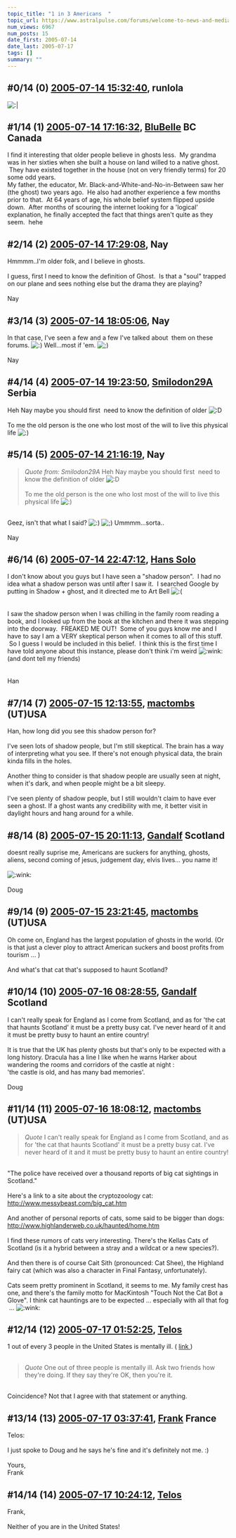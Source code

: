 ```yaml
---
topic_title: "1 in 3 Americans  "
topic_url: https://www.astralpulse.com/forums/welcome-to-news-and-media!/1-in-3-americans
num_views: 6967
num_posts: 15
date_first: 2005-07-14
date_last: 2005-07-17
tags: []
summary: ""
---
```


## \#0/14 (0) [2005-07-14 15:32:40](https://www.astralpulse.com/forums/index.php?msg=170198), runlola  ##
<section>
<img alt=":|" class="smiley" src="https://www.astralpulse.com/forums/Smileys/fugue/undecided.png" title="Undecided"/>
</section>

## \#1/14 (1) [2005-07-14 17:16:32](https://www.astralpulse.com/forums/index.php?msg=170205), [BluBelle](https://www.astralpulse.com/forums/profile/?u=9277) BC Canada ##
<section>
I find it interesting that older people believe in ghosts less.  My grandma was in her sixties when she built a house on land willed to a native ghost.  They have existed together in the house (not on very friendly terms) for 20 some odd years.
<br>
My father, the educator, Mr. Black-and-White-and-No-in-Between saw her (the ghost) two years ago.  He also had another experience a few months prior to that.  At 64 years of age, his whole belief system flipped upside down.  After months of scouring the internet looking for a 'logical' explanation, he finally accepted the fact that things aren't quite as they seem.  hehe
</section>

## \#2/14 (2) [2005-07-14 17:29:08](https://www.astralpulse.com/forums/index.php?msg=170207), Nay  ##
<section>
Hmmmm..I'm older folk, and I believe in ghosts.
<br>
<br>
I guess, first I need to know the definition of Ghost.  Is that a "soul" trapped on our plane and sees nothing else but the drama they are playing?
<br>
<br>
Nay
</section>

## \#3/14 (3) [2005-07-14 18:05:06](https://www.astralpulse.com/forums/index.php?msg=170213), Nay  ##
<section>
In that case, I've seen a few and a few I've talked about  them on these forums.
<img alt=":)" class="smiley" src="https://www.astralpulse.com/forums/Smileys/fugue/smiley.png" title="Smiley"/>
Well...most if 'em.
<img alt=";)" class="smiley" src="https://www.astralpulse.com/forums/Smileys/fugue/wink.png" title="Wink"/>
<br>
<br>
Nay
</section>

## \#4/14 (4) [2005-07-14 19:23:50](https://www.astralpulse.com/forums/index.php?msg=170219), [Smilodon29A](https://www.astralpulse.com/forums/profile/?u=8271) Serbia ##
<section>
Heh Nay maybe you should first  need to know the definition of older
<img alt=":D" class="smiley" src="https://www.astralpulse.com/forums/Smileys/fugue/cheesy.png" title="Cheesy"/>
<br>
<br>
To me the old person is the one who lost most of the will to live this physical life
<img alt=":)" class="smiley" src="https://www.astralpulse.com/forums/Smileys/fugue/smiley.png" title="Smiley"/>
</section>

## \#5/14 (5) [2005-07-14 21:16:19](https://www.astralpulse.com/forums/index.php?msg=170230), Nay  ##
<section>
<blockquote class="bbc_standard_quote">
 <cite>
  Quote from: Smilodon29A
 </cite>
 Heh Nay maybe you should first  need to know the definition of older
 <img alt=":D" class="smiley" src="https://www.astralpulse.com/forums/Smileys/fugue/cheesy.png" title="Cheesy"/>
 <br>
 <br>
 To me the old person is the one who lost most of the will to live this physical life
 <img alt=":)" class="smiley" src="https://www.astralpulse.com/forums/Smileys/fugue/smiley.png" title="Smiley"/>
</blockquote>
<br>
Geez, isn't that what I said?
<img alt=":)" class="smiley" src="https://www.astralpulse.com/forums/Smileys/fugue/smiley.png" title="Smiley"/>
<img alt=";)" class="smiley" src="https://www.astralpulse.com/forums/Smileys/fugue/wink.png" title="Wink"/>
Ummmm...sorta..
<br>
<br>
Nay
</section>

## \#6/14 (6) [2005-07-14 22:47:12](https://www.astralpulse.com/forums/index.php?msg=170244), [Hans Solo](https://www.astralpulse.com/forums/profile/?u=8848)  ##
<section>
I don't know about you guys but I have seen a "shadow person".  I had no idea what a shadow person was until after I saw it.  I searched Google by putting in Shadow + ghost, and it directed me to Art Bell
<img alt=":(" class="smiley" src="https://www.astralpulse.com/forums/Smileys/fugue/sad.png" title="Sad"/>
<br>
<br>
<br>
I saw the shadow person when I was chilling in the family room reading a book, and I looked up from the book at the kitchen and there it was stepping into the doorway.  FREAKED ME OUT!  Some of you guys know me and I have to say I am a VERY skeptical person when it comes to all of this stuff.  So I guess I would be included in this belief.  I think this is the first time I have told anyone about this instance, please don't think i'm weird
<img alt=":wink:" class="smiley" src="https://www.astralpulse.com/forums/Smileys/fugue/wink.png" title="Wink"/>
(and dont tell my friends)
<br>
<br>
<br>
Han
</section>

## \#7/14 (7) [2005-07-15 12:13:55](https://www.astralpulse.com/forums/index.php?msg=170312), [mactombs](https://www.astralpulse.com/forums/profile/?u=5553) (UT)USA ##
<section>
Han, how long did you see this shadow person for?
<br>
<br>
I've seen lots of shadow people, but I'm still skeptical. The brain has a way of interpreting what you see. If there's not enough physical data, the brain kinda fills in the holes.
<br>
<br>
Another thing to consider is that shadow people are usually seen at night, when it's dark, and when people might be a bit sleepy.
<br>
<br>
I've seen plenty of shadow people, but I still wouldn't claim to have ever seen a ghost. If a ghost wants any credibility with me, it better visit in daylight hours and hang around for a while.
</section>

## \#8/14 (8) [2005-07-15 20:11:13](https://www.astralpulse.com/forums/index.php?msg=170377), [Gandalf](https://www.astralpulse.com/forums/profile/?u=850) Scotland ##
<section>
doesnt really suprise me, Americans are suckers for anything, ghosts, aliens, second coming of jesus, judgement day, elvis lives... you name it!
<br>
<br>
<img alt=":wink:" class="smiley" src="https://www.astralpulse.com/forums/Smileys/fugue/wink.png" title="Wink"/>
<br>
<br>
Doug
</section>

## \#9/14 (9) [2005-07-15 23:21:45](https://www.astralpulse.com/forums/index.php?msg=170402), [mactombs](https://www.astralpulse.com/forums/profile/?u=5553) (UT)USA ##
<section>
Oh come on, England has the largest population of ghosts in the world. (Or is that just a clever ploy to attract American suckers and boost profits from tourism ... )
<br>
<br>
And what's that cat that's supposed to haunt Scotland?
</section>

## \#10/14 (10) [2005-07-16 08:28:55](https://www.astralpulse.com/forums/index.php?msg=170442), [Gandalf](https://www.astralpulse.com/forums/profile/?u=850) Scotland ##
<section>
I can't really speak for England as I come from Scotland, and as for 'the cat that haunts Scotland' it must be a pretty busy cat. I've never heard of it and it must be pretty busy to haunt an entire country!
<br>
<br>
It is true that the UK has plenty ghosts but that's only to be expected with a long history. Dracula has a line I like when he warns Harker about wandering the rooms and corridors of the castle at night :
<br>
'the castle is old, and has many bad memories'.
<br>
<br>
Doug
</section>

## \#11/14 (11) [2005-07-16 18:08:12](https://www.astralpulse.com/forums/index.php?msg=170485), [mactombs](https://www.astralpulse.com/forums/profile/?u=5553) (UT)USA ##
<section>
<blockquote class="bbc_standard_quote">
 <cite>
  Quote
 </cite>
 I can't really speak for England as I come from Scotland, and as for 'the cat that haunts Scotland' it must be a pretty busy cat. I've never heard of it and it must be pretty busy to haunt an entire country!
</blockquote>
<br>
"The police have received over a thousand reports of big cat sightings in Scotland."
<br>
<br>
Here's a link to a site about the cryptozoology cat:
<a class="bbc_link" href="http://www.messybeast.com/big_cat.htm" rel="noopener" target="_blank">
 http://www.messybeast.com/big_cat.htm
</a>
<br>
<br>
And another of personal reports of cats, some said to be bigger than dogs:
<a class="bbc_link" href="http://www.highlanderweb.co.uk/haunted/home.htm" rel="noopener" target="_blank">
 http://www.highlanderweb.co.uk/haunted/home.htm
</a>
<br>
<br>
I find these rumors of cats very interesting. There's the Kellas Cats of Scotland (is it a hybrid between a stray and a wildcat or a new species?).
<br>
<br>
And then there is of course Cait Sith (pronounced: Cat Shee), the Highland fairy cat (which was also a character in Final Fantasy, unfortunately).
<br>
<br>
Cats seem pretty prominent in Scotland, it seems to me. My family crest has one, and there's the family motto for MacKintosh "Touch Not the Cat Bot a Glove". I think cat hauntings are to be expected ... especially with all that fog  ...
<img alt=":wink:" class="smiley" src="https://www.astralpulse.com/forums/Smileys/fugue/wink.png" title="Wink"/>
</section>

## \#12/14 (12) [2005-07-17 01:52:25](https://www.astralpulse.com/forums/index.php?msg=170523), [Telos](https://www.astralpulse.com/forums/profile/?u=6496)  ##
<section>
1 out of every 3 people in the United States is mentally ill. (
<a class="bbc_link" href="http://www.healthyplace.com/Communities/thought_disorders/schizoaffective/madness/someone.asp" rel="noopener" target="_blank">
 link
</a>
)
<br>
<br>
<blockquote class="bbc_standard_quote">
 <cite>
  Quote
 </cite>
 One out of three people is mentally ill. Ask two friends how they're doing. If they say they're OK, then you're it.
</blockquote>
<br>
Coincidence? Not that I agree with that statement or anything.
</section>

## \#13/14 (13) [2005-07-17 03:37:41](https://www.astralpulse.com/forums/index.php?msg=170527), [Frank](https://www.astralpulse.com/forums/profile/?u=359) France ##
<section>
Telos:
<br>
<br>
I just spoke to Doug and he says he's fine and it's definitely not me. :)
<br>
<br>
Yours,
<br>
Frank
</section>

## \#14/14 (14) [2005-07-17 10:24:12](https://www.astralpulse.com/forums/index.php?msg=170544), [Telos](https://www.astralpulse.com/forums/profile/?u=6496)  ##
<section>
Frank,
<br>
<br>
Neither of you are in the United States!
</section>